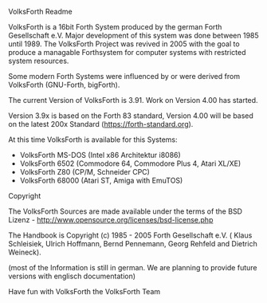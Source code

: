 VolksForth Readme

VolksForth is a 16bit Forth System produced by the german Forth Gesellschaft e.V. Major development
of this system was done between 1985 until 1989. The VolksForth Project was revived in 2005 with
the goal to produce a managable Forthsystem for computer systems with restricted system resources.


Some modern Forth Systems were influenced by or were derived from VolksForth (GNU-Forth, bigForth).

The current Version of VolksForth is 3.91. Work on Version 4.00 has started.

Version 3.9x is based on the Forth 83 standard, Version 4.00 will be
based on the latest 200x Standard (https://forth-standard.org).

At this time VolksForth is available for this Systems:

 * VolksForth MS-DOS (Intel x86 Architektur i8086)
 * VolksForth 6502 (Commodore 64, Commodore Plus 4, Atari XL/XE)
 * VolksForth Z80 (CP/M, Schneider CPC)
 * VolksForth 68000 (Atari ST, Amiga with EmuTOS)

Copyright

The VolksForth Sources are made available under the terms of the
BSD Lizenz - http://www.opensource.org/licenses/bsd-license.php

The Handbook is Copyright (c) 1985 - 2005 Forth Gesellschaft
e.V. ( Klaus Schleisiek, Ulrich Hoffmann, Bernd Pennemann, Georg Rehfeld
and Dietrich Weineck).

(most of the Information is still in german. We are planning to provide future versions with englisch documentation)

Have fun with VolksForth
the VolksForth Team


